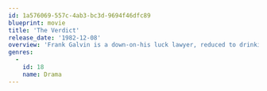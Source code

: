 ```yaml
---
id: 1a576069-557c-4ab3-bc3d-9694f46dfc89
blueprint: movie
title: 'The Verdict'
release_date: '1982-12-08'
overview: 'Frank Galvin is a down-on-his luck lawyer, reduced to drinking and ambulance chasing. Former associate Mickey Morrissey reminds him of his obligations in a medical malpractice suit that he himself served to Galvin on a silver platter: all parties willing to settle out of court. Blundering his way through the preliminaries, he suddenly realizes that perhaps after all the case should go to court; to punish the guilty, to get a decent settlement for his clients, and to restore his standing as a lawyer.'
genres:
  -
    id: 18
    name: Drama
---
```

